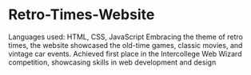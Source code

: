 # Retro-Times-Website
 Languages used: HTML, CSS, JavaScript Embracing the theme of retro times, the website showcased the old-time games, classic  movies, and vintage car events.  Achieved first place in the Intercollege Web Wizard competition, showcasing skills in  web development and design
